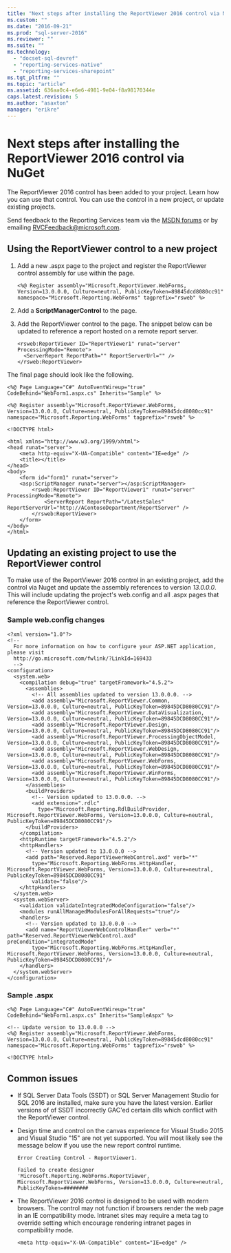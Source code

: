 ```yaml
---
title: "Next steps after installing the ReportViewer 2016 control via NuGet | Microsoft Docs"
ms.custom: ""
ms.date: "2016-09-21"
ms.prod: "sql-server-2016"
ms.reviewer: ""
ms.suite: ""
ms.technology: 
  - "docset-sql-devref"
  - "reporting-services-native"
  - "reporting-services-sharepoint"
ms.tgt_pltfrm: ""
ms.topic: "article"
ms.assetid: 636aa0c4-e6e6-4981-9e04-f8a98170344e
caps.latest.revision: 5
ms.author: "asaxton"
manager: "erikre"
---
```

# Next steps after installing the ReportViewer 2016 control via NuGet
The ReportViewer 2016 control has been added to your project. Learn how you can use that control. You can use the control in a new project, or update existing projects.

Send feedback to the Reporting Services team via the [MSDN forums](https://social.msdn.microsoft.com/Forums/sqlserver/home?forum=sqlreportingservices) or by emailing [RVCFeedback@microsoft.com](mailto:RVCFeedback@microsoft.com).

## Using the ReportViewer control to a new project

1. Add a new .aspx page to the project and register the ReportViewer control assembly for use within the page.

    ```
    <%@ Register assembly="Microsoft.ReportViewer.WebForms, Version=13.0.0.0, Culture=neutral, PublicKeyToken=89845dcd8080cc91" namespace="Microsoft.Reporting.WebForms" tagprefix="rsweb" %>
    ```
    
2. Add a **ScriptManagerControl** to the page.

3. Add the ReportViewer control to the page. The snippet below can be updated to reference a report hosted on a remote report server.

    ```
    <rsweb:ReportViewer ID="ReportViewer1" runat="server" ProcessingMode="Remote">
      <ServerReport ReportPath="" ReportServerUrl="" />
    </rsweb:ReportViewer>
    ```

The final page should look like the following.

```
<%@ Page Language="C#" AutoEventWireup="true" CodeBehind="WebForm1.aspx.cs" Inherits="Sample" %>

<%@ Register assembly="Microsoft.ReportViewer.WebForms, Version=13.0.0.0, Culture=neutral, PublicKeyToken=89845dcd8080cc91" namespace="Microsoft.Reporting.WebForms" tagprefix="rsweb" %>

<!DOCTYPE html>

<html xmlns="http://www.w3.org/1999/xhtml">
<head runat="server">
    <meta http-equiv="X-UA-Compatible" content="IE=edge" /> 
    <title></title>
</head>
<body>
    <form id="form1" runat="server">
    <asp:ScriptManager runat="server"></asp:ScriptManager>        
        <rsweb:ReportViewer ID="ReportViewer1" runat="server" ProcessingMode="Remote">
            <ServerReport ReportPath="/LatestSales" ReportServerUrl="http://AContosoDepartment/ReportServer" />
        </rsweb:ReportViewer>
    </form>
</body>
</html>

```

## Updating an existing project to use the ReportViewer control

To make use of the ReportViewer 2016 control in an existing project, add the control via Nuget and update the assembly references to version *13.0.0.0*. This will include updating the project's web.config and all .aspx pages that reference the ReportViewer control.

### Sample web.config changes

```
<?xml version="1.0"?>
<!--
  For more information on how to configure your ASP.NET application, please visit
  http://go.microsoft.com/fwlink/?LinkId=169433
  -->
<configuration>
  <system.web>
    <compilation debug="true" targetFramework="4.5.2">
      <assemblies>
        <!-- All assemblies updated to version 13.0.0.0. -->
        <add assembly="Microsoft.ReportViewer.Common, Version=13.0.0.0, Culture=neutral, PublicKeyToken=89845DCD8080CC91"/>
        <add assembly="Microsoft.ReportViewer.DataVisualization, Version=13.0.0.0, Culture=neutral, PublicKeyToken=89845DCD8080CC91"/>
        <add assembly="Microsoft.ReportViewer.Design, Version=13.0.0.0, Culture=neutral, PublicKeyToken=89845DCD8080CC91"/>
        <add assembly="Microsoft.ReportViewer.ProcessingObjectModel, Version=13.0.0.0, Culture=neutral, PublicKeyToken=89845DCD8080CC91"/>
        <add assembly="Microsoft.ReportViewer.WebDesign, Version=13.0.0.0, Culture=neutral, PublicKeyToken=89845DCD8080CC91"/>
        <add assembly="Microsoft.ReportViewer.WebForms, Version=13.0.0.0, Culture=neutral, PublicKeyToken=89845DCD8080CC91"/>
        <add assembly="Microsoft.ReportViewer.WinForms, Version=13.0.0.0, Culture=neutral, PublicKeyToken=89845DCD8080CC91"/>
      </assemblies>
      <buildProviders>
        <!-- Version updated to 13.0.0.0. -->
        <add extension=".rdlc"
          type="Microsoft.Reporting.RdlBuildProvider, Microsoft.ReportViewer.WebForms, Version=13.0.0.0, Culture=neutral, PublicKeyToken=89845DCD8080CC91"/>
      </buildProviders>
    </compilation>
    <httpRuntime targetFramework="4.5.2"/>
    <httpHandlers>
      <!-- Version updated to 13.0.0.0 -->
      <add path="Reserved.ReportViewerWebControl.axd" verb="*"
        type="Microsoft.Reporting.WebForms.HttpHandler, Microsoft.ReportViewer.WebForms, Version=13.0.0.0, Culture=neutral, PublicKeyToken=89845DCD8080CC91"
        validate="false"/>
    </httpHandlers>
  </system.web>
  <system.webServer>
    <validation validateIntegratedModeConfiguration="false"/>
    <modules runAllManagedModulesForAllRequests="true"/>
    <handlers>
      <!-- Version updated to 13.0.0.0 -->
      <add name="ReportViewerWebControlHandler" verb="*" path="Reserved.ReportViewerWebControl.axd" preCondition="integratedMode"
        type="Microsoft.Reporting.WebForms.HttpHandler, Microsoft.ReportViewer.WebForms, Version=13.0.0.0, Culture=neutral, PublicKeyToken=89845DCD8080CC91"/>
    </handlers>
  </system.webServer>
</configuration>
```

### Sample .aspx

```
<%@ Page Language="C#" AutoEventWireup="true" CodeBehind="WebForm1.aspx.cs" Inherits="SampleAspx" %>

<!-- Update version to 13.0.0.0 -->
<%@ Register assembly="Microsoft.ReportViewer.WebForms, Version=13.0.0.0, Culture=neutral, PublicKeyToken=89845dcd8080cc91" namespace="Microsoft.Reporting.WebForms" tagprefix="rsweb" %>

<!DOCTYPE html>
```

## Common issues

- If SQL Server Data Tools (SSDT) or SQL Server Management Studio for SQL 2016 are installed, make sure you have the latest version. Earlier versions of of SSDT incorrectly GAC'ed certain dlls which conflict with the ReportViewer control. 

- Design time and control on the canvas experience for Visual Studio 2015 and Visual Studio "15" are not yet supported. You will most likely see the message below if you use the new report control runtime.

    `Error Creating Control - ReportViewer1.`
    
    `Failed to create designer 'Microsoft.Reporting.WebForms.ReportViewer, Microsoft.ReportViewer.WebForms, Version=13.0.0.0, Culture=neutral, PublicKeyToken=########`
    
- The ReportViewer 2016 control is designed to be used with modern browsers. The control may not function if browsers render the web page in an IE compatibility mode. Intranet sites may require a meta tag to override setting which encourage rendering intranet pages in compatibility mode.

    ```
    <meta http-equiv="X-UA-Compatible" content="IE=edge" />
    ```

